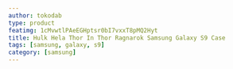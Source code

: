 ```yaml
---
author: tokodab
type: product
featimg: 1cMvwtlPAeEGHptsr0bI7vxxT8pMQ2Hyt
title: Hulk Hela Thor In Thor Ragnarok Samsung Galaxy S9 Case
tags: [samsung, galaxy, s9]
category: [samsung]
---
```

